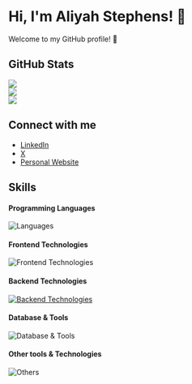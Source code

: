 # Hi, I'm Aliyah Stephens! 👋

Welcome to my GitHub profile! 🌟

## GitHub Stats
![](https://github-readme-stats.vercel.app/api?username=aliyahlstephens&theme=dark&hide_border=false&include_all_commits=false&count_private=false)<br/>
![](https://github-readme-streak-stats.herokuapp.com/?user=aliyahlstephens&theme=dark&hide_border=false)<br/>
![](https://github-readme-stats.vercel.app/api/top-langs/?username=aliyahlstephens&theme=dark&hide_border=false&include_all_commits=false&count_private=false&layout=compact)

## Connect with me
- [LinkedIn](https://www.linkedin.com/in/aliyahstephens)
- [X](https://x.com/madamegroove)
- [Personal Website](https://www.w3profile.com/aliyahlstephens)

## Skills

#### Programming Languages
![Languages](https://skillicons.dev/icons?i=c,cpp,js,python,java,ruby)

#### Frontend Technologies
![Frontend Technologies](https://skillicons.dev/icons?i=angular,bootstrap,css,express,html,react)

#### Backend Technologies
[![Backend Technologies](https://skillicons.dev/icons?i=aws,azure,django,docker,flask)](https://skillicons.dev)

#### Database & Tools
![Database & Tools](https://skillicons.dev/icons?i=bitbucket,firebase,mysql,mongodb)

#### Other tools & Technologies
![Others](https://skillicons.dev/icons?i=ableton,blender,discord,git,github,linux,markdown,nodejs,npm,vscode,githubactions,gitlab,ubuntu)
